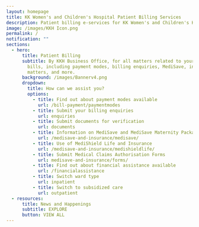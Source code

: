 ```yaml
---
layout: homepage
title: KK Women's and Children's Hospital Patient Billing Services
description: Patient billing e-services for KK Women's and Children's Hospital, Singapore
image: /images/KKH Icon.png
permalink: /
notification: ""
sections:
  - hero:
      title: Patient Billing
      subtitle: By KKH Business Office, for all matters related to your hospital
        bills, including payment modes, billing enquiries, MediSave, insurance
        matters, and more.
      background: /images/Bannerv4.png
      dropdown:
        title: How can we assist you?
        options:
          - title: Find out about payment modes available
            url: /bill-payment/paymentmodes
          - title: Submit your billing enquiries
            url: enquiries
          - title: Submit documents for verification
            url: documents
          - title: Information on MediSave and MediSave Maternity Package
            url: /medisave-and-insurance/medisave/
          - title: Use of MediShield Life and Insurance
            url: /medisave-and-insurance/medishieldlife/
          - title: Submit Medical Claims Authorisation Forms
            url: medisave-and-insurance/forms/
          - title: Find out about financial assistance available
            url: /financialassistance
          - title: Switch ward type
            url: inpatient
          - title: Switch to subsidized care
            url: outpatient
  - resources:
      title: News and Happenings
      subtitle: EXPLORE
      button: VIEW ALL
---
```

